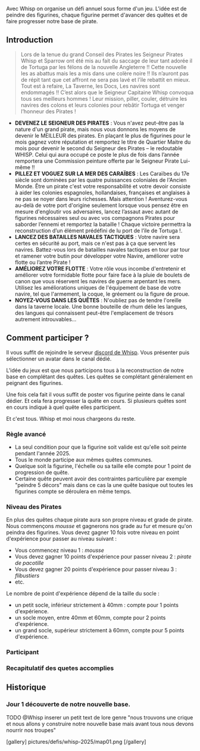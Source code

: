 
Avec Whisp on organise un défi annuel sous forme d'un jeu. L'idée est de peindre des figurines, chaque figurine permet d'avancer des quêtes et de faire progresser notre base de pirate. 

## Introduction

> Lors de la tenue du grand Conseil des Pirates les Seigneur Pirates Whisp et Sparrow ont été mis au fait du saccage de leur tant adorée il de Tortuga par les félons de la nouvelle Angleterre !! Cette nouvelle les as abattus mais les a mis dans une colère noire !! Ils n’auront pas de répit tant que cet affront ne sera pas lavé et l’ile rebattit en mieux. Tout est à refaire, La Taverne, les Docs, Les navires sont endommagés !!
> C’est alors que le Seigneur Capitaine Whisp convoqua tous ses meilleurs hommes ! Leur mission, piller, couler, détruire les navires des colons et leurs colonies pour rebâtir Tortuga et venger l’honneur des Pirates ! 
- __DEVENEZ LE SEIGNEUR DES PIRATES__ : Vous n'avez peut-être pas la nature d'un grand pirate, mais nous vous donnons les moyens de devenir le MEILLEUR des pirates. En plaçant le plus de figurines pour le mois gagnez votre réputation et remportez le titre de Quartier Maitre du mois pour devenir le second du Seigneur des Pirates – le redoutable WHISP. Celui qui aura occupé ce poste le plus de fois dans l’année remportera une Commission peinture offerte par le Seigneur Pirate Lui-même !!
- __PILLEZ ET VOGUEZ SUR LA MER DES CARAÏBES__ : Les Caraïbes du 17e siècle sont dominées par les quatre puissances coloniales de l'Ancien Monde. Être un pirate c'est votre responsabilité et votre devoir consiste à aider les colonies espagnoles, hollandaises, françaises et anglaises à ne pas se noyer dans leurs richesses. Mais attention ! Aventurez-vous au-delà de votre port d'origine seulement lorsque vous pensez être en mesure d'engloutir vos adversaires, lancez l’assaut avec autant de figurines nécessaires seul ou avec vos compagnons Pirates pour saborder l’ennemi et remportez la bataille ! Chaque victoire permettra la reconstruction d’un élément prédéfini de lu port de l’ile de Tortuga !.
- __LANCEZ DES BATAILLES NAVALES TACTIQUES__ : Votre navire sera certes en sécurité au port, mais ce n'est pas à ça que servent les navires. Battez-vous lors de batailles navales tactiques en tour par tour et ramener votre butin pour développer votre Navire, améliorer votre flotte ou l’antre Pirate !
- __AMÉLIOREZ VOTRE FLOTTE__ : Votre rôle vous incombe d'entretenir et améliorer votre formidable flotte pour faire face à la pluie de boulets de canon que vous réservent les navires de guerre arpentant les mers. Utilisez les améliorations uniques de l'équipement de base de votre navire, tel que l'armement, la coque, le gréement ou la figure de proue.
- __NOYEZ-VOUS DANS LES QUÊTES__ : N'oubliez pas de tendre l'oreille dans la taverne locale. Une bonne bouteille de rhum délie les langues, des langues qui connaissent peut-être l'emplacement de trésors autrement introuvables...

## Comment participer ? 

Il vous suffit de rejoindre le serveur [discord de Whisp](https://discord.gg/xk3zKTtCA3). 
Vous présenter puis sélectionner un avatar dans le canal dédié. 

L'idée du jeux est que nous participons tous à la reconstruction de notre base en complétant des quêtes. Les quêtes se complétant généralement en peignant des figurines. 

Une fois cela fait il vous suffit de poster vos figurine peinte dans le canal dédier. Et cela fera progresser la quête en cours. 
Si plusieurs quêtes sont en cours indiqué à quel quête elles participent.

Et c'est tous. Whisp et moi nous chargeons du reste.

### Règle avancé

- La seul condition pour que la figurine soit valide est qu'elle soit peinte pendant l'année 2025.
- Tous le monde participe aux mêmes quêtes communes. 
- Quelque soit la figurine, l'échelle ou sa taille elle compte pour 1 point de progression de quête. 
- Certaine quête peuvent avoir des contraintes particulière par exemple "peindre 5 décors" mais dans ce cas la une quête basique out toutes les figurines compte se déroulera en même temps.

### Niveau des Pirates

En plus des quêtes chaque pirate aura son propre niveau et grade de pirate. Nous commençons _mousse_ et gagnerons nos grade au fur et mesure qu'on peindra des figurines. 
Vous devez gagner 10 fois votre niveau en point d'expérience pour passer au niveau suivant : 

- Vous commencez niveau 1 : _mousse_
- Vous devez gagner 10 points d'expérience pour passer niveau 2 : _pirate de pacotille_
- Vous devez gagner 20 points d'expérience pour passer niveau 3 : _flibustiers_
- etc.

Le nombre de point d'expérience dépend de la taille du socle : 
 
- un petit socle, inférieur strictement à 40mm : compte pour 1 points d'expérience. 
- un socle moyen, entre 40mm et 60mm, compte pour 2 points d'expérience.
- un grand socle, supérieur strictement à 60mm, compte pour 5 points d'expérience.

### Participant

<div id="participants"></div>

### Recapitulatif des quetes accomplies

<div id="all-quests"></div>

## Historique 

### Jour 1 découverte de notre nouvelle base. 

TODO @Whisp inserer un petit text de lore genre "nous trouvons une crique et nous allons y construire notre nouvelle base mais avant tous nous devons nourrir nos troupes"

<div id="quest-1"></div>

[gallery]
pictures/defis/whisp-2025/map01.png
[/gallery]




